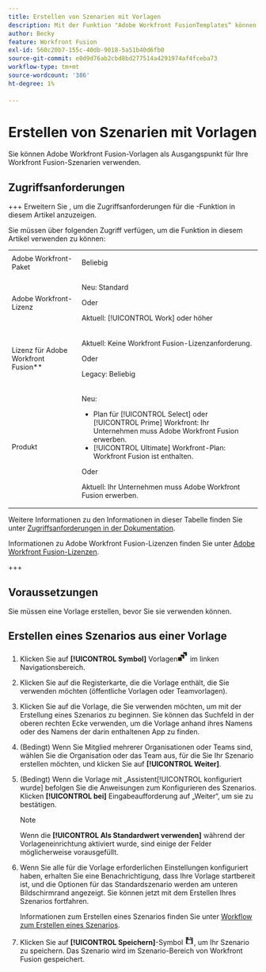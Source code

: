 ```yaml
---
title: Erstellen von Szenarien mit Vorlagen
description: Mit der Funktion "Adobe Workfront FusionTemplates“ können Sie bestehende Vorlagen erstellen und als Ausgangspunkt für Ihre Workfront Fusion-Szenarien verwenden.
author: Becky
feature: Workfront Fusion
exl-id: 560c20b7-155c-40db-9018-5a51b40d6fb0
source-git-commit: e0d9d76ab2cbd8bd277514a4291974af4fceba73
workflow-type: tm+mt
source-wordcount: '386'
ht-degree: 1%

---
```


# Erstellen von Szenarien mit Vorlagen

Sie können Adobe Workfront Fusion-Vorlagen als Ausgangspunkt für Ihre Workfront Fusion-Szenarien verwenden.

## Zugriffsanforderungen

+++ Erweitern Sie , um die Zugriffsanforderungen für die -Funktion in diesem Artikel anzuzeigen.

Sie müssen über folgenden Zugriff verfügen, um die Funktion in diesem Artikel verwenden zu können:

<table style="table-layout:auto">
 <col> 
 <col> 
 <tbody> 
  <tr> 
   <td role="rowheader">Adobe Workfront-Paket</td> 
   <td> <p>Beliebig</p> </td> 
  </tr> 
  <tr data-mc-conditions=""> 
   <td role="rowheader">Adobe Workfront-Lizenz</td> 
   <td> <p>Neu: Standard</p><p>Oder</p><p>Aktuell: [!UICONTROL Work] oder höher</p> </td> 
  </tr> 
  <tr> 
   <td role="rowheader">Lizenz für Adobe Workfront Fusion**</td> 
   <td>
   <p>Aktuell: Keine Workfront Fusion-Lizenzanforderung.</p>
   <p>Oder</p>
   <p>Legacy: Beliebig </p>
   </td> 
  </tr> 
  <tr> 
   <td role="rowheader">Produkt</td> 
   <td>
   <p>Neu:</p> <ul><li>Plan für [!UICONTROL Select] oder [!UICONTROL Prime] Workfront: Ihr Unternehmen muss Adobe Workfront Fusion erwerben.</li><li>[!UICONTROL Ultimate] Workfront-Plan: Workfront Fusion ist enthalten.</li></ul>
   <p>Oder</p>
   <p>Aktuell: Ihr Unternehmen muss Adobe Workfront Fusion erwerben.</p>
   </td> 
  </tr>
 </tbody> 
</table>

Weitere Informationen zu den Informationen in dieser Tabelle finden Sie unter [Zugriffsanforderungen in der Dokumentation](/help/workfront-fusion/references/licenses-and-roles/access-level-requirements-in-documentation.md).

Informationen zu Adobe Workfront Fusion-Lizenzen finden Sie unter [Adobe Workfront Fusion-Lizenzen](/help/workfront-fusion/set-up-and-manage-workfront-fusion/licensing-operations-overview/license-automation-vs-integration.md).

+++

## Voraussetzungen

Sie müssen eine Vorlage erstellen, bevor Sie sie verwenden können.

## Erstellen eines Szenarios aus einer Vorlage

1. Klicken Sie auf **[!UICONTROL Symbol]** Vorlagen![ (Vorlagensymbol](assets/templates-icon.png) im linken Navigationsbereich.
1. Klicken Sie auf die Registerkarte, die die Vorlage enthält, die Sie verwenden möchten (öffentliche Vorlagen oder Teamvorlagen).
1. Klicken Sie auf die Vorlage, die Sie verwenden möchten, um mit der Erstellung eines Szenarios zu beginnen. Sie können das Suchfeld in der oberen rechten Ecke verwenden, um die Vorlage anhand ihres Namens oder des Namens der darin enthaltenen App zu finden.
1. (Bedingt) Wenn Sie Mitglied mehrerer Organisationen oder Teams sind, wählen Sie die Organisation oder das Team aus, für die Sie Ihr Szenario erstellen möchten, und klicken Sie auf **[!UICONTROL Weiter]**.
1. (Bedingt) Wenn die Vorlage mit „Assistent[!UICONTROL  konfiguriert wurde] befolgen Sie die Anweisungen zum Konfigurieren des Szenarios. Klicken **[!UICONTROL bei]** Eingabeaufforderung auf „Weiter“, um sie zu bestätigen.

   >[!NOTE]
   >
   >Wenn die **[!UICONTROL Als Standardwert verwenden]** während der Vorlageneinrichtung aktiviert wurde, sind einige der Felder möglicherweise vorausgefüllt.

1. Wenn Sie alle für die Vorlage erforderlichen Einstellungen konfiguriert haben, erhalten Sie eine Benachrichtigung, dass Ihre Vorlage startbereit ist, und die Optionen für das Standardszenario werden am unteren Bildschirmrand angezeigt. Sie können jetzt mit dem Erstellen Ihres Szenarios fortfahren.

   Informationen zum Erstellen eines Szenarios finden Sie unter [Workflow zum Erstellen eines Szenarios](/help/workfront-fusion/create-scenarios/plan-a-scenario/create-a-scenario-workflow.md).

1. Klicken Sie auf **[!UICONTROL Speichern]**-Symbol ![Speichern](assets/save-icon.png), um Ihr Szenario zu speichern. Das Szenario wird im Szenario-Bereich von Workfront Fusion gespeichert.
